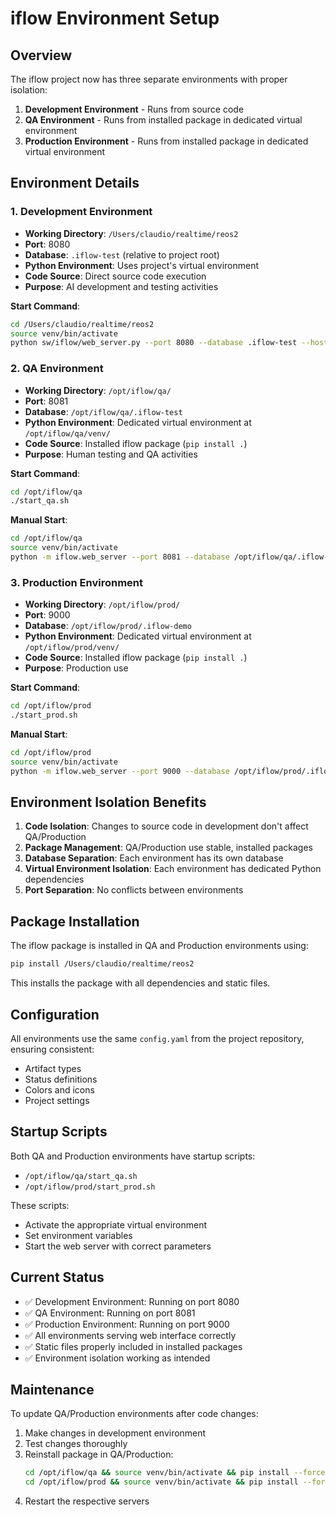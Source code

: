 # iflow Environment Setup

## Overview
The iflow project now has three separate environments with proper isolation:

1. **Development Environment** - Runs from source code
2. **QA Environment** - Runs from installed package in dedicated virtual environment
3. **Production Environment** - Runs from installed package in dedicated virtual environment

## Environment Details

### 1. Development Environment
- **Working Directory**: `/Users/claudio/realtime/reos2`
- **Port**: 8080
- **Database**: `.iflow-test` (relative to project root)
- **Python Environment**: Uses project's virtual environment
- **Code Source**: Direct source code execution
- **Purpose**: AI development and testing activities

**Start Command**:
```bash
cd /Users/claudio/realtime/reos2
source venv/bin/activate
python sw/iflow/web_server.py --port 8080 --database .iflow-test --host 0.0.0.0
```

### 2. QA Environment
- **Working Directory**: `/opt/iflow/qa/`
- **Port**: 8081
- **Database**: `/opt/iflow/qa/.iflow-test`
- **Python Environment**: Dedicated virtual environment at `/opt/iflow/qa/venv/`
- **Code Source**: Installed iflow package (`pip install .`)
- **Purpose**: Human testing and QA activities

**Start Command**:
```bash
cd /opt/iflow/qa
./start_qa.sh
```

**Manual Start**:
```bash
cd /opt/iflow/qa
source venv/bin/activate
python -m iflow.web_server --port 8081 --database /opt/iflow/qa/.iflow-test --host 0.0.0.0
```

### 3. Production Environment
- **Working Directory**: `/opt/iflow/prod/`
- **Port**: 9000
- **Database**: `/opt/iflow/prod/.iflow-demo`
- **Python Environment**: Dedicated virtual environment at `/opt/iflow/prod/venv/`
- **Code Source**: Installed iflow package (`pip install .`)
- **Purpose**: Production use

**Start Command**:
```bash
cd /opt/iflow/prod
./start_prod.sh
```

**Manual Start**:
```bash
cd /opt/iflow/prod
source venv/bin/activate
python -m iflow.web_server --port 9000 --database /opt/iflow/prod/.iflow-demo --host 0.0.0.0
```

## Environment Isolation Benefits

1. **Code Isolation**: Changes to source code in development don't affect QA/Production
2. **Package Management**: QA/Production use stable, installed packages
3. **Database Separation**: Each environment has its own database
4. **Virtual Environment Isolation**: Each environment has dedicated Python dependencies
5. **Port Separation**: No conflicts between environments

## Package Installation

The iflow package is installed in QA and Production environments using:
```bash
pip install /Users/claudio/realtime/reos2
```

This installs the package with all dependencies and static files.

## Configuration

All environments use the same `config.yaml` from the project repository, ensuring consistent:
- Artifact types
- Status definitions
- Colors and icons
- Project settings

## Startup Scripts

Both QA and Production environments have startup scripts:
- `/opt/iflow/qa/start_qa.sh`
- `/opt/iflow/prod/start_prod.sh`

These scripts:
- Activate the appropriate virtual environment
- Set environment variables
- Start the web server with correct parameters

## Current Status

- ✅ Development Environment: Running on port 8080
- ✅ QA Environment: Running on port 8081
- ✅ Production Environment: Running on port 9000
- ✅ All environments serving web interface correctly
- ✅ Static files properly included in installed packages
- ✅ Environment isolation working as intended

## Maintenance

To update QA/Production environments after code changes:
1. Make changes in development environment
2. Test changes thoroughly
3. Reinstall package in QA/Production:
   ```bash
   cd /opt/iflow/qa && source venv/bin/activate && pip install --force-reinstall /Users/claudio/realtime/reos2
   cd /opt/iflow/prod && source venv/bin/activate && pip install --force-reinstall /Users/claudio/realtime/reos2
   ```
4. Restart the respective servers


